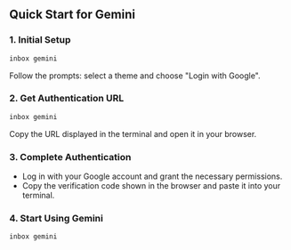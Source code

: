 ## Quick Start for Gemini

### 1. Initial Setup

```bash
inbox gemini
```

Follow the prompts: select a theme and choose "Login with Google".

### 2. Get Authentication URL

```bash
inbox gemini
```

Copy the URL displayed in the terminal and open it in your browser.

### 3. Complete Authentication

* Log in with your Google account and grant the necessary permissions.
* Copy the verification code shown in the browser and paste it into your terminal.

### 4. Start Using Gemini

```bash
inbox gemini
```

